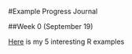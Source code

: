 #Example Progress Journal

##Week 0 (September 19)

[Here](file/Interesting_R_Examples-Tarkan_Temizöz.html) is my 5 interesting R examples
